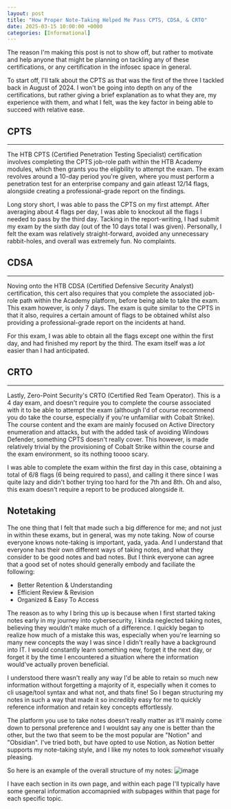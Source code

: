 ```yaml
---
layout: post
title: "How Proper Note-Taking Helped Me Pass CPTS, CDSA, & CRTO"
date: 2025-03-15 10:00:00 +0000
categories: [Informational]
---
```


The reason I'm making this post is not to show off, but rather to motivate and help anyone that might be planning on tackling any of these certifications, or any certification in the infosec space in general.

To start off, I'll talk about the CPTS as that was the first of the three I tackled back in August of 2024. I won't be going into depth on any of the certifications, but rather giving a brief explanation as to what they are, my experience with them, and what I felt, was the key factor in being able to succeed with relative ease.

## CPTS
---

The HTB CPTS (Certified Penetration Testing Specialist) certification involves completing the CPTS job-role path within the HTB Academy modules, which then grants you the eligbility to attempt the exam. The exam revolves around a 10-day period you're given, where you must perform a penetration test for an enterprise company and gain atleast 12/14 flags, alongside creating a professional-grade report on the findings.

Long story short, I was able to pass the CPTS on my first attempt. After averaging about 4 flags per day, I was able to knockout all the flags I needed to pass by the third day. Tacking in the report-writing, I had submit my exam by the sixth day (out of the 10 days total I was given). Personally, I felt the exam was relatively straight-forward, avoided any unnecessary rabbit-holes, and overall was extremely fun. No complaints.

## CDSA
---

Noving onto the HTB CDSA (Certified Defensive Security Analyst) certification, this cert also requires that you complete the associated job-role path within the Academy platform, before being able to take the exam. This exam however, is only 7 days. The exam is quite similar to the CPTS in that it also, requires a certain amount of flags to be obtained whilst also providing a professional-grade report on the incidents at hand. 

For this exam, I was able to obtain all the flags except one within the first day, and had finished my report by the third. The exam itself was a _lot_ easier than I had anticipated.

## CRTO
---

Lastly, Zero-Point Security's CRTO (Certified Red Team Operator). This is a 4 day exam, and doesn't require you to complete the course associated with it to be able to attempt the exam (although I'd of course recommend you do take the course, especially if you're unfamiliar with Cobalt Strike). The course content and the exam are mainly focused on Active Directory enumeration and attacks, but with the added task of avoiding Windows Defender, something CPTS doesn't really cover. This however, is made relatively trivial by the provisioning of Cobalt Strike within the course and the exam environment, so its nothing toooo scary. 

I was able to complete the exam within the first day in this case, obtaining a total of 6/8 flags (6 being required to pass), and calling it there since I was quite lazy and didn't bother trying too hard for the 7th and 8th. Oh and also, this exam doesn't require a report to be produced alongside it.

## Notetaking

The one thing that I felt that made such a big difference for me; and not just in within these exams, but in general, was my note taking. Now of course everyone knows note-taking is important, yada, yada. And I understand that everyone has their own different ways of taking notes, and what they consider to be good notes and bad notes. But I think everyone can agree that a good set of notes should generally embody and faciliate the following:
- Better Retention & Understanding
- Efficient Review & Revision
- Organized & Easy To Access

The reason as to why I bring this up is because when I first started taking notes early in my journey into cybersecurity, I kinda neglected taking notes, believing they wouldn’t make much of a difference. I quickly began to realize how much of a mistake this was, especially when you're learning so many new concepts the way I was since I didn't really have a background into IT. I would constantly learn something new, forget it the next day, or forget it by the time I encountered a situation where the information would've actually proven beneficial. 

I understood there wasn't really any way I'd be able to retain so much new information without forgetting a majority of it, especially when it comes to cli usage/tool syntax and what not, and thats fine! So I began structuring my notes in such a way that made it so incredibly easy for me to quickly reference information and retain key concepts effortlessly. 

The platform you use to take notes doesn't really matter as it'll mainly come down to personal preference and I wouldnt say any one is better than the other, but the two that seem to be the most popular are "Notion" and "Obsidian". I've tried both, but have opted to use Notion, as Notion better supports my note-taking style, and I like my notes to look _somewhat_ visually pleasing. 

So here is an example of the overall structure of my notes:
![image](https://github.com/user-attachments/assets/a46f6d02-f943-4e4d-81e9-d8fee196fbb8)

I have each section in its own page, and within each page I'll typically have some general information accomapnied with subpages within that page for each specific topic.





